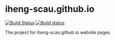 # iheng-scau.github.io
[![Build Status](https://travis-ci.org/iheng-scau/iheng-scau.github.io.svg?branch=master)](https://travis-ci.org/iheng-scau/iheng-scau.github.io)
[![Build status](https://ci.appveyor.com/api/projects/status/sq6i1m9yls8ottwu?svg=true)](https://ci.appveyor.com/project/iheng-scau/iheng-scau-github-io)

The project for iheng-scau.github.io website pages 
